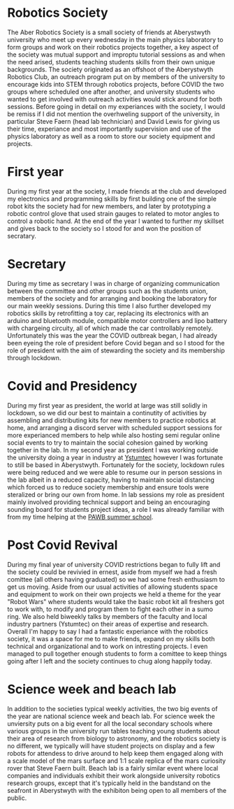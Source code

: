 
# Robotics Society
The Aber Robotics Society is a small society of friends at Aberystwyth university who meet up every wednesday in the main physics laboratory to form groups and work on their robotics projects together, a key aspect of the society was mutual support and improptu tutorial sessions as and when the need arised, students teaching students skills from their own unique backgrounds.
The society originated as an offshoot of the Aberystwyth Robotics Club, an outreach program put on by members of the university to encourage kids into STEM through robotics projects, before COVID the two groups where scheduled one after another, and university students who wanted to get involved with outreach activities would stick around for both sessions.
Before going in detail on my experiances with the society, I would be remiss if I did not mention the overhweling support of the university, in particular Steve Faern (head lab technician) and David Lewis for giving us their time, experiance and most importantly supervision and use of the physics laboratory as well as a room to store our society equipment and projects.

# First year
During my first year at the society, I made friends at the club and developed my electronics and programming skills by first building one of the simple robot kits the society had for new members, and later by prototyping a robotic control glove that used strain gauges to related to motor angles to control a robotic hand.
At the end of the year I wanted to further my skillset and gives back to the society so I stood for and won the position of secratary.

# Secretary
During my time as secretary I was in charge of organizing communication between the committee and other groups such as the students union, members of the society and for arranging and booking the laboratory for our main weekly sessions.
During this time I also further developed my robotics skills by retrofitting a toy car, replacing its electronics with an arduino and bluetooth module, compatible motor controllers and lipo battery with chargeing circuity, all of which made the car controllably remotely.
Unfortunately this was the year the COVID outbreak began, I had already been eyeing the role of president before Covid began and so I stood for the role of president with the aim of stewarding the society and its membership through lockdown.

# Covid and Presidency
During my first year as president, the world at large was still solidly in lockdown, so we did our best to maintain a continutity of activities by assembling and distributing kits for new members to practice robotics at home, and arranging a discord server with scheduled support sessions for more experianced members to help while also hosting semi regular online social events to try to maintain the social cohesion gained by working together in the lab.
In my second year as president I was working outside the university doing a year in industry at [Ystumtec](Ystumtec.html) however I was fortunate to still be based in Aberystwyth. Fortunately for the society, lockdown rules were being reduced and we were able to resume our in person sessions in the lab albeit in a reduced capacity, having to maintain social distancing which forced us to reduce society membership and ensure tools were steralized or bring our own from home.
In lab sessions my role as president mainly involved providing technical support and being an encouraging sounding board for students project ideas, a role I was already familiar with from my time helping at the [PAWB summer school](PAWB.html). 

# Post Covid Revival
During my final year of university COVID restrictions began to fully lift and the society could be revivied in ernest, aside from myself we had a fresh comittee (all others having graduated) so we had some fresh enthusiasm to get us moving. Aside from our usual activities of allowing students space and equipment to work on their own projects we held a theme for the year "Robot Wars" where students would take the basic robot kit all freshers got to work with, to modify and program them to fight each other in a sumo ring. We also held biweekly talks by members of the faculty and local industry partners (Ystumtec) on their areas of expertise and research.
Overall I'm happy to say I had a fantastic experiance with the robotics society, it was a space for me to make friends, expand on my skills both technical and organizational and to work on intresting projects. I even managed to pull together enough students to form a comittee to keep things going after I left and the society continues to chug along happily today.

# Science week and beach lab
In addition to the societies typical weekly activities, the two big events of the year are national science week and beach lab.
For science week the unviersity puts on a big event for all the local secondary schools where various groups in the university run tables teaching young students about their area of research from biology to astronomy, and the robotics society is no different, we typically will have student projects on display and a few robots for attendess to drive around to help keep them engaged along with a scale model of the mars surface and 1:1 scale replica of the mars curiosity rover that Steve Faern built.
Beach lab is a fairly similar event where local companies and individuals exhibit their work alongside university robotics research groups, except that it's typically held in the bandstand on the seafront in Aberystwyth with the exhibiton being open to all members of the public.
